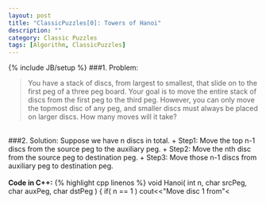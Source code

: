 ```yaml
---
layout: post
title: "ClassicPuzzles[0]: Towers of Hanoi"
description: ""
category: Classic Puzzles
tags: [Algorithm, ClassicPuzzles]
---
```

{% include JB/setup %}
###1. Problem:
<blockquote>
You have a stack of discs, from largest to smallest, that slide on to the first peg of a three peg board. Your goal is to move the entire stack of discs from the first peg to the third peg. However, you can only move the topmost disc of any peg, and smaller discs must always be placed on larger discs. How many moves will it take? 
</blockquote>
<br>
###2. Solution:
Suppose we have n discs in total.
+ Step1: Move the top n-1 discs from the source peg to the auxiliary peg.
+ Step2: Move the nth disc from the source peg to destination peg.
+ Step3: Move those n-1 discs from auxiliary peg to destination peg.
<br><br>
<b>Code in C++:</b>
{% highlight cpp linenos %}
void Hanoi( int n, char srcPeg, char auxPeg, char dstPeg )
{
	if( n == 1 )
		cout<<"Move disc 1 from"<<srcPeg<<"to"<<dstPeg<<endl;
	Hanoi( n-1, srcPeg, dstPeg, auxPeg );
	cout<<"Move disc"<<n<<"from"<<srcPeg<<"to"<<dstPeg<<endl;
	Hanoi( n-1, auxPeg, dstPeg, srcPeg );
}
{% endhighlight %}
